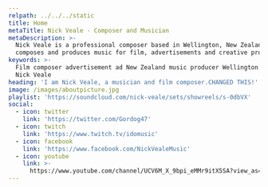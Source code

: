 ```yaml
---
relpath: ../../../static
title: Home
metaTitle: Nick Veale - Composer and Musician
metaDescription: >-
  Nick Veale is a professional composer based in Wellington, New Zealand. He
  composes and produces music for film, advertisements and creative projects.
keywords: >-
  Film composer advertisement ad New Zealand music producer Wellington musician
  Nick Veale
heading: 'I am Nick Veale, a musician and film composer.CHANGED THIS!'
image: /images/aboutpicture.jpg
playlist: 'https://soundcloud.com/nick-veale/sets/showreels/s-0dbVX'
social:
  - icon: twitter
    link: 'https://twitter.com/Gordog47'
  - icon: twitch
    link: 'https://www.twitch.tv/idomusic'
  - icon: facebook
    link: 'https://www.facebook.com/NickVealeMusic'
  - icon: youtube
    link: >-
      https://www.youtube.com/channel/UCV6M_X_9bpi_eMMr9itX5SA?view_as=subscriber
---
```



